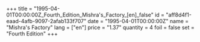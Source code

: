 +++
title = "1995-04-01T00:00:00Z_Fourth_Edition_Mishra's_Factory_[en]_false"
id = "aff8d4f1-eaad-4afb-9097-2afab133f707"
date = "1995-04-01T00:00:00Z"
name = "Mishra's Factory"
lang = ["en"]
price = "1.37"
quantity = 4
foil = false
set = "Fourth Edition"
+++
